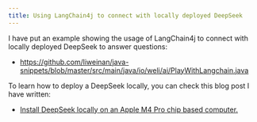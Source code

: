 ```yaml
---
title: Using LangChain4j to connect with locally deployed DeepSeek 
---
```


I have put an example showing the usage of LangChain4j to connect with locally deployed DeepSeek to answer questions:

- https://github.com/liweinan/java-snippets/blob/master/src/main/java/io/weli/ai/PlayWithLangchain.java

To learn how to deploy a DeepSeek locally, you can check this blog post I have written:

- [Install DeepSeek locally on an Apple M4 Pro chip based computer.](https://weinan.io/2025/02/06/install-deepseek-on-arm-based-apple.html)

